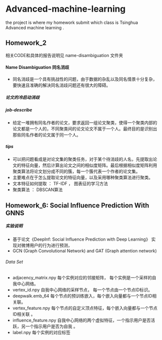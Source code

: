 # Advanced-machine-learning
the project is where my homework submit which class is  Tsinghua Advanced machine learning .

## Homework_2
相关CODE和具体的报告说明见 name-disambiguation 文件夹
#### Name Disambiguation   同名消歧
- 同名消歧是一个具有挑战性的问题，由于数据的杂乱以及同名情景十分复杂，要快速且准确的解决同名消歧问题还有很大的障碍。 

#####  论文的冷启动消歧 
##### job-describe 
- 给定一堆拥有同名作者的论文，要求返回一组论文聚类，使得一个聚类内部的论文都是一个人的，不同聚类间的论文论文不属于一个人。最终目的是识别出那些同名作者的论文属于同一个人。 

##### tips 
- 可以把问题看成是对论文集的聚类任务，对于某个待消歧的人名，先提取出论文的特征向量，然后计算出论文之间的相似度矩阵。最后根据相似度矩阵利用聚类算法将论文划分成不同的簇，每一个簇代表一个作者的论文集。
- 主要难点在于怎么提取论文的特征向量，以及采用哪种聚类算法进行聚类。  
- 文本特征如何提取 ： TF-IDF ， 图表征的学习方法
- 聚类算法 ： DBSCAN算法  

## Homework_6: Social Influence Prediction With GNNS 

##### 实验说明
- 基于论文《DeepInf: Social Influence Prediction with Deep Learning》 实现对微博用户的行为进行预测，
- GCN (Graph Convolutional Network) and GAT (Graph attention network)

###### Data Set 
- adjacency_matrix.npy   每个实例对应的邻接矩阵， 每个实例是一个采样的自我中心网络。
- vertex_id.npy   自我中心网络的采样节点， 每一个节点由一个节点ID标识。
- deepwalk.emb_64   每个节点的预训练嵌入，每个嵌入向量都与一个节点ID相关联。
- vertex_feature.npy  每个节点的自定义顶点特征，每个嵌入向量都与一个节点ID相关联 。
- influence_feature.npy  自我中心网络的两个虚拟特征，一个指示用户是否活跃，另一个指示用户是否为自我 。 
- label.npy  每个实例的对应标签 


